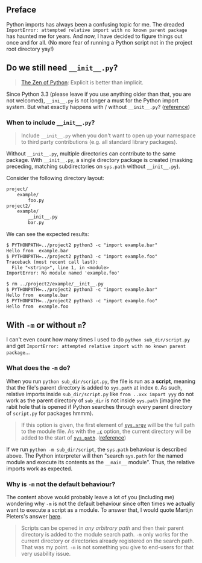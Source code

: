 ## Preface
Python imports has always been a confusing topic for me. The dreaded `ImportError: attempted relative import with no known parent package` has haunted me for years. And now, I have decided to figure things out once and for all. (No more fear of running a Python script not in the project root directory yay!)

## Do we still need `__init__.py`?
> [The Zen of Python](https://www.python.org/dev/peps/pep-0020/): Explicit is better than implicit.

Since Python 3.3 (please leave if you use anything older than that, you are not welcomed), `__ini__.py` is not longer a must for the Python import system. But what exactly happens with / without `__init__.py`? ([reference](http://python-notes.curiousefficiency.org/en/latest/python_concepts/import_traps.html))

### When to include `__init__.py`?
> Include `__init__.py` when you don't want to open up your namespace to third party contributions (e.g. all standard library packages).

Without `__init__.py`, multiple directories can contribute to the same package. With `__init__.py`, a single directory package is created (masking preceding, matching subdirectories on `sys.path` without `__init__.py`).

Consider the following directory layout:
```txt
project/
    example/
        foo.py
project2/
    example/
        __init__.py
        bar.py
```

We can see the expected results:
```txt
$ PYTHONPATH=../project2 python3 -c "import example.bar"
Hello from  example.bar
$ PYTHONPATH=../project2 python3 -c "import example.foo"
Traceback (most recent call last):
  File "<string>", line 1, in <module>
ImportError: No module named 'example.foo'

$ rm ../project2/example/__init__.py
$ PYTHONPATH=../project2 python3 -c "import example.bar"
Hello from  example.bar
$ PYTHONPATH=../project2 python3 -c "import example.foo"
Hello from  example.foo
```

## With `-m` or without `m`?
I can't even count how many times I used to do `python sub_dir/script.py` and get `ImportError: attempted relative import with no known parent package`...

### What does the `-m` do?
When you run `python sub_dir/script.py`, the file is run as a **script**, meaning that the file's parent directory is added to `sys.path` at index `0`. As such, relative imports inside `sub_dir/script.py` like `from ..xxx import yyy` do not work as the parent directory of `sub_dir` is not inside `sys.path` (imagine the rabit hole that is opened if Python searches through every parent directory of `script.py` for packages hmmm).

> If this option is given, the first element of [`sys.argv`](https://docs.python.org/2/library/sys.html#sys.argv "sys.argv") will be the full path to the module file. As with the [`-c`](https://docs.python.org/2/using/cmdline.html#cmdoption-c) option, the current directory will be added to the start of [`sys.path`](https://docs.python.org/2/library/sys.html#sys.path "sys.path"). ([reference](https://docs.python.org/2/using/cmdline.html#cmdoption-m))

If we run `python -m sub_dir/script`, the `sys.path` behaviour is described above. The Python interpreter will then "search `sys.path` for the named module and execute its contents as the `__main__` module". Thus, the relative imports work as expected.

### Why is `-m` not the default behaviour?
The content above would probably leave a lot of you (including me) wondering why `-m` is not the default behaviour since often times we actually want to execute a script as a module. To answer that, I would quote Martijn Pieters's answer [here](https://stackoverflow.com/questions/22241420/execution-of-python-code-with-m-option-or-not).
> Scripts can be opened in _any arbitrary path_ and then their parent directory is added to the module search path. `-m` only works for the current directory or directories already registered on the search path. That was my point. `-m` is not something you give to end-users for that very usability issue.

